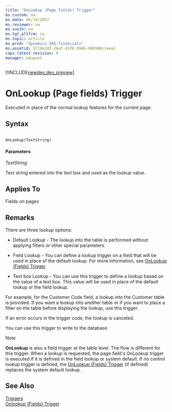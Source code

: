 ```yaml
---
title: "OnLookup (Page fields) Trigger"
ms.custom: na
ms.date: 06/19/2017
ms.reviewer: na
ms.suite: na
ms.tgt_pltfrm: na
ms.topic: article
ms.prod: "dynamics-365-financials"
ms.assetid: 5718e2d3-26af-437b-b96b-08b588c1eea1
caps.latest.revision: 9
manager: edupont
---
```


[!INCLUDE[newdev_dev_preview](../includes/newdev_dev_preview.md)]

# OnLookup (Page fields) Trigger
Executed in place of the normal lookup features for the current page.  

## Syntax  

```  

OnLookup(TextString)  
```  

#### Parameters  
 *TextString*  

 Text string entered into the text box and used as the lookup value.  

## Applies To  
 Fields on pages  

## Remarks  
 There are three lookup options:  

-   Default Lookup - The lookup into the table is performed without applying filters or other special parameters.  

-   Field Lookup - You can define a lookup trigger on a field that will be used in place of the default lookup. For more information, see [OnLookup (Fields) Trigger](devenv-onlookup-fields-trigger.md).  

-   Text box Lookup - You can use this trigger to define a lookup based on the value of a text box. This value will be used in place of the default lookup or the field lookup.  

 For example, for the Customer Code field, a lookup into the Customer table is provided. If you want a lookup into another table or if you want to place a filter on the table before displaying the lookup, use this trigger.  

 If an error occurs in the trigger code, the lookup is canceled.  

 You can use this trigger to write to the database.  

> [!NOTE]  
>  **OnLookup** is also a field trigger at the table level. The flow is different for this trigger. When a lookup is requested, the page field's OnLookup trigger is executed if it is defined in the field lookup or system default. If no control lookup trigger is defined, the [OnLookup (Fields) Trigger](devenv-onlookup-fields-trigger.md) \(if defined\) replaces the system default lookup .  

## See Also  
[Triggers](devenv-triggers.md)  
[Onlookup (Fields) Trigger](devenv-onlookup-fields-trigger.md)  